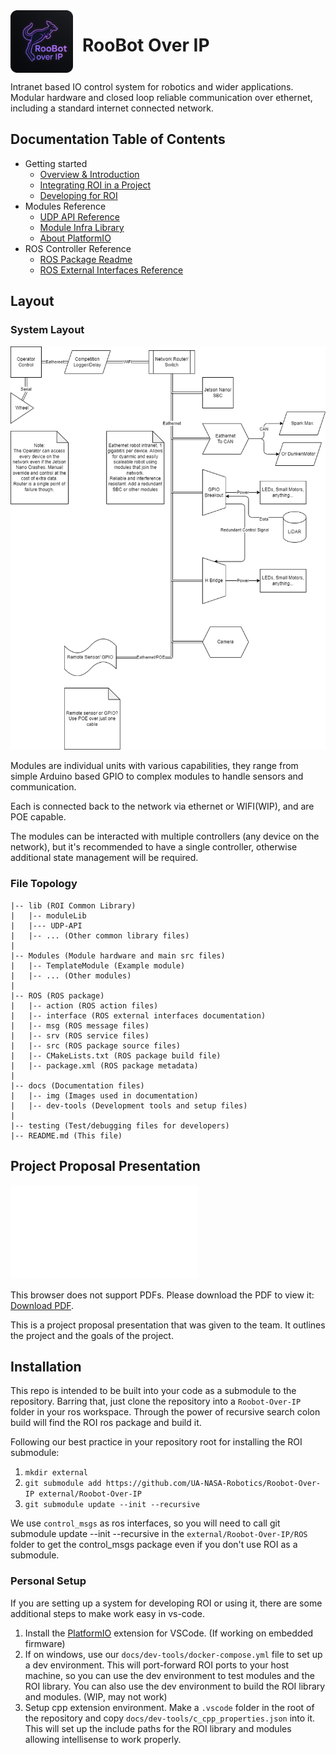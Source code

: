 <div style="display:flex; justify-content:left;">
<img src="docs/img/roi-rounded.png" alt="Roobot-Over-IP" width="100" height="100" style="padding-right: 15px;"/>
<h1> RooBot Over IP </h1>
</div>

Intranet based IO control system for robotics and wider applications.
Modular hardware and closed loop reliable communication over ethernet, including a standard internet connected network.

## Documentation Table of Contents

-   Getting started
    -   [Overview & Introduction](docs/OverviewROI.md)
    -   [Integrating ROI in a Project](docs/Integration.md)
    -   [Developing for ROI](docs/ProgrammingROI.md)
-   Modules Reference
    -   [UDP API Reference](lib/UDP-API/OverviewReadme.md)
    -   [Module Infra Library](lib/moduleLib/ModuleReadme.md)
    -   [About PlatformIO](Modules/Platformio.md)
-   ROS Controller Reference
    -   [ROS Package Readme](ROS/README.md)
    -   [ROS External Interfaces Reference](ROS/interface/InterfaceReadMe.md)

## Layout

### System Layout

![Layout](/docs/img/Ethernet-Network.png)

Modules are individual units with various capabilities, they range from simple Arduino based GPIO to complex modules to handle sensors and communication.

Each is connected back to the network via ethernet or WIFI(WIP), and are POE capable.

The modules can be interacted with multiple controllers (any device on the network), but it's recommended to have a single controller, otherwise additional state management will be required.

### File Topology

```
|-- lib (ROI Common Library)
|   |-- moduleLib
|   |--- UDP-API
|   |-- ... (Other common library files)
|
|-- Modules (Module hardware and main src files)
|   |-- TemplateModule (Example module)
|   |-- ... (Other modules)
|
|-- ROS (ROS package)
|   |-- action (ROS action files)
|   |-- interface (ROS external interfaces documentation)
|   |-- msg (ROS message files)
|   |-- srv (ROS service files)
|   |-- src (ROS package source files)
|   |-- CMakeLists.txt (ROS package build file)
|   |-- package.xml (ROS package metadata)
|
|-- docs (Documentation files)
|   |-- img (Images used in documentation)
|   |-- dev-tools (Development tools and setup files)
|
|-- testing (Test/debugging files for developers)
|-- README.md (This file)

```

## Project Proposal Presentation

<object data="docs/Roobot-Over-IP.pdf" type="application/pdf" width="700px" height="700px">
    <embed src="docs/Roobot-Over-IP.pdf">
        <p>This browser does not support PDFs. Please download the PDF to view it: <a href="docs/Roobot-Over-IP.pdf">Download PDF</a>.</p>
    </embed>
</object>

This is a project proposal presentation that was given to the team. It outlines the project and the goals of the project.

## Installation

This repo is intended to be built into your code as a submodule to the repository. Barring that, just clone the repository into a `Roobot-Over-IP` folder in your ros workspace. Through the power of recursive search colon build will find the ROI ros package and build it.

Following our best practice in your repository root for installing the ROI submodule:

1. `mkdir external`
2. `git submodule add https://github.com/UA-NASA-Robotics/Roobot-Over-IP external/Roobot-Over-IP`
3. `git submodule update --init --recursive`

We use `control_msgs` as ros interfaces, so you will need to call git submodule update --init --recursive in the `external/Roobot-Over-IP/ROS` folder to get the control_msgs package even if you don't use ROI as a submodule.

### Personal Setup

If you are setting up a system for developing ROI or using it, there are some additional steps to make work easy in vs-code.

1. Install the [PlatformIO](https://platformio.org/) extension for VSCode. (If working on embedded firmware)
2. If on windows, use our `docs/dev-tools/docker-compose.yml` file to set up a dev environment. This will port-forward ROI ports to your host machine, so you can use the dev environment to test modules and the ROI library. You can also use the dev environment to build the ROI library and modules. (WIP, may not work)
3. Setup cpp extension environment. Make a `.vscode` folder in the root of the repository and copy `docs/dev-tools/c_cpp_properties.json` into it. This will set up the include paths for the ROI library and modules allowing intellisense to work properly.

```

```
